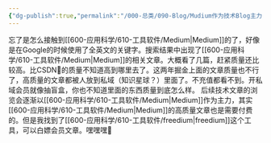 ```yaml
---
{"dg-publish":true,"permalink":"/000-总类/090-Blog/Mudium作为技术Blog主力/","tags":["Blog/技术"],"noteIcon":""}
---
```


忘了是怎么接触到[[600-应用科学/610-工具软件/Medium\|Medium]]的了，好像是在Google的时候使用了全英文的关键字。搜索结果中出现了[[600-应用科学/610-工具软件/Medium\|Medium]]的相关文章。大概看了几篇，赶紧质量还比较高。比CSDN🤮的质量不知道高到哪里去了。这两年掘金上面的文章质量也不行了，高质量的文章都被人放到私域（知识星球？）里面了。不充值都看不到。开私域会员就像抽盲盒，你也不知道里面的东西质量到底怎么样。
后续技术文章的浏览会逐渐以[[600-应用科学/610-工具软件/Medium\|Medium]]作为主力，其实[[600-应用科学/610-工具软件/Medium\|Medium]]的高质量文章也是需要付费的。但是我找到了[[600-应用科学/610-工具软件/freedium\|freedium]]这个工具，可以白嫖会员文章。嘿嘿嘿🤪